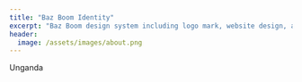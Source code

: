 ```yaml
---
title: "Baz Boom Identity"
excerpt: "Baz Boom design system including logo mark, website design, and branding applications."
header:
  image: /assets/images/about.png
---
```

Unganda
